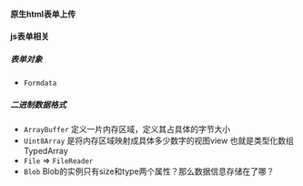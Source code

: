 #### 原生html表单上传

#### js表单相关

##### 表单对象
- `Formdata`

##### 二进制数据格式
- `ArrayBuffer`
  定义一片内存区域，定义其占具体的字节大小
- `Uint8Array`
  是将内存区域映射成具体多少数字的视图view 也就是类型化数组TypedArray
- `File` => `FileReader`
- `Blob`
  Blob的实例只有size和type两个属性？那么数据信息存储在了哪？


  
